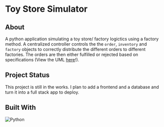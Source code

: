 # Toy Store Simulator

## About

A python application simulating a toy store/ factory logictics using a factory method. A centralized controller controls the the `order`, `inventory` and `factory` objects to correctly distribute the different orders to different factories. The orders are then either fulfilled or rejected based on specifications (View the UML [here](./UML.pdf)!).

## Project Status

This project is still in the works. I plan to add a frontend and a database and turn it into a full stack app to deploy.

## Built With

![Python](https://img.shields.io/badge/python-3670A0?style=for-the-badge&logo=python&logoColor=ffdd54)

